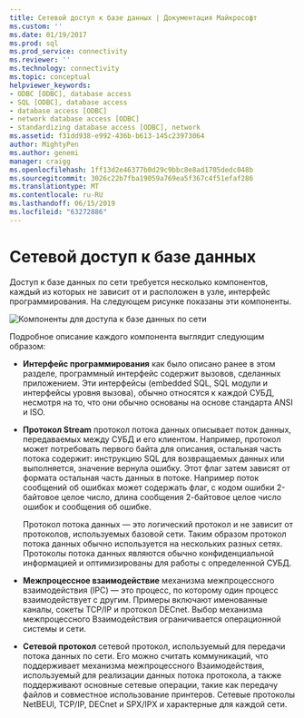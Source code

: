 ```yaml
---
title: Сетевой доступ к базе данных | Документация Майкрософт
ms.custom: ''
ms.date: 01/19/2017
ms.prod: sql
ms.prod_service: connectivity
ms.reviewer: ''
ms.technology: connectivity
ms.topic: conceptual
helpviewer_keywords:
- ODBC [ODBC], database access
- SQL [ODBC], database access
- database access [ODBC]
- network database access [ODBC]
- standardizing database access [ODBC], network
ms.assetid: f31dd938-e992-436b-b613-145c23973064
author: MightyPen
ms.author: genemi
manager: craigg
ms.openlocfilehash: 1ff13d2e46377b0d29c9bbc8e8ad1705dedc048b
ms.sourcegitcommit: 3026c22b7fba19059a769ea5f367c4f51efaf286
ms.translationtype: MT
ms.contentlocale: ru-RU
ms.lasthandoff: 06/15/2019
ms.locfileid: "63272886"
---
```

# <a name="network-database-access"></a>Сетевой доступ к базе данных
Доступ к базе данных по сети требуется несколько компонентов, каждый из которых не зависит от и расположен в узле, интерфейс программирования. На следующем рисунке показаны эти компоненты.  
  
 ![Компоненты для доступа к базе данных по сети](../../odbc/reference/media/pr04.gif "pr04")  
  
 Подробное описание каждого компонента выглядит следующим образом:  
  
-   **Интерфейс программирования** как было описано ранее в этом разделе, программный интерфейс содержит вызовов, сделанных приложением. Эти интерфейсы (embedded SQL, SQL модули и интерфейсы уровня вызова), обычно относятся к каждой СУБД, несмотря на то, что они обычно основаны на основе стандарта ANSI и ISO.  
  
-   **Протокол Stream** протокол потока данных описывает поток данных, передаваемых между СУБД и его клиентом. Например, протокол может потребовать первого байта для описания, остальная часть потока содержит: инструкцию SQL для возвращаемых данных или выполняется, значение вернула ошибку. Этот флаг затем зависят от формата остальная часть данных в потоке. Например поток сообщений об ошибках может содержать флаг, с кодом ошибки 2-байтовое целое число, длина сообщения 2-байтовое целое число ошибок и сообщения об ошибке.  
  
     Протокол потока данных — это логический протокол и не зависит от протоколов, используемых базовой сети. Таким образом протокол потока данных обычно используется на нескольких разных сетях. Протоколы потока данных являются обычно конфиденциальной информацией и оптимизированы для работы с определенной СУБД.  
  
-   **Межпроцессное взаимодействие** механизма межпроцессного взаимодействия (IPC) — это процесс, по которому один процесс взаимодействует с другим. Примеры включают именованные каналы, сокеты TCP/IP и протокол DECnet. Выбор механизма межпроцессного Взаимодействия ограничивается операционной системы и сети.  
  
-   **Сетевой протокол** сетевой протокол, используемый для передачи потока данных по сети. Его можно считать коммуникаций, что поддерживает механизма межпроцессного Взаимодействия, используемый для реализации данных потока протокола, а также поддерживают основные сетевые операции, такие как передачу файлов и совместное использование принтеров. Сетевые протоколы NetBEUI, TCP/IP, DECnet и SPX/IPX и характерные для каждой сети.
